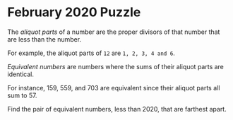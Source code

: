 # February 2020 Puzzle

The *aliquot parts* of a number are the proper divisors of that number that are less than the number.  

For example, the aliquot parts of `12` are `1, 2, 3, 4 and 6`.

*Equivalent numbers* are numbers where the sums of their aliquot parts are identical.  

For instance, 159, 559, and 703 are equivalent since their aliquot parts all sum to 57.

Find the pair of equivalent numbers, less than 2020, that are farthest apart.

